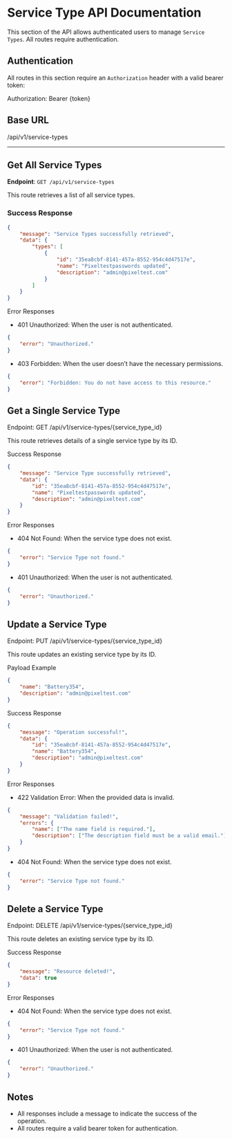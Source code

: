 # Service Type API Documentation

This section of the API allows authenticated users to manage `Service Types`. All routes require authentication.

## Authentication

All routes in this section require an `Authorization` header with a valid bearer token:

Authorization: Bearer {token}

## Base URL

/api/v1/service-types

---

## Get All Service Types

**Endpoint**: `GET /api/v1/service-types`

This route retrieves a list of all service types.

### Success Response

```json
{
    "message": "Service Types successfully retrieved",
    "data": {
        "types": [
            {
                "id": "35ea8cbf-8141-457a-8552-954c4d47517e",
                "name": "Pixeltestpasswords updated",
                "description": "admin@pixeltest.com"
            }
        ]
    }
}
```

Error Responses

-   401 Unauthorized: When the user is not authenticated.

```json
{
    "error": "Unauthorized."
}
```

-   403 Forbidden: When the user doesn’t have the necessary permissions.

```json
{
    "error": "Forbidden: You do not have access to this resource."
}
```

## Get a Single Service Type

Endpoint: GET /api/v1/service-types/{service_type_id}

This route retrieves details of a single service type by its ID.

Success Response

```json
{
    "message": "Service Type successfully retrieved",
    "data": {
        "id": "35ea8cbf-8141-457a-8552-954c4d47517e",
        "name": "Pixeltestpasswords updated",
        "description": "admin@pixeltest.com"
    }
}
```

Error Responses

-   404 Not Found: When the service type does not exist.

```json
{
    "error": "Service Type not found."
}
```

-   401 Unauthorized: When the user is not authenticated.

```json
{
    "error": "Unauthorized."
}
```

## Update a Service Type

Endpoint: PUT /api/v1/service-types/{service_type_id}

This route updates an existing service type by its ID.

Payload Example

```json
{
    "name": "Battery354",
    "description": "admin@pixeltest.com"
}
```

Success Response

```json
{
    "message": "Operation successful!",
    "data": {
        "id": "35ea8cbf-8141-457a-8552-954c4d47517e",
        "name": "Battery354",
        "description": "admin@pixeltest.com"
    }
}
```

Error Responses

-   422 Validation Error: When the provided data is invalid.

```json
{
    "message": "Validation failed!",
    "errors": {
        "name": ["The name field is required."],
        "description": ["The description field must be a valid email."]
    }
}
```

-   404 Not Found: When the service type does not exist.

```json
{
    "error": "Service Type not found."
}
```

## Delete a Service Type

Endpoint: DELETE /api/v1/service-types/{service_type_id}

This route deletes an existing service type by its ID.

Success Response

```json
{
    "message": "Resource deleted!",
    "data": true
}
```

Error Responses

-   404 Not Found: When the service type does not exist.

```json
{
    "error": "Service Type not found."
}
```

-   401 Unauthorized: When the user is not authenticated.

```json
{
    "error": "Unauthorized."
}
```

## Notes

-   All responses include a message to indicate the success of the operation.
-   All routes require a valid bearer token for authentication.

